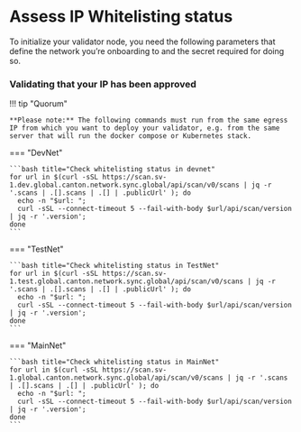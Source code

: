 # Assess IP Whitelisting status

To initialize your validator node, you need the following parameters that define the network you’re onboarding to and the secret required for doing so.

### Validating that your IP has been approved

!!! tip "Quorum"

    **Please note:** The following commands must run from the same egress IP from which you want to deploy your validator, e.g. from the same server that will run the docker compose or Kubernetes stack.

=== "DevNet"

    ```bash title="Check whitelisting status in devnet"
    for url in $(curl -sSL https://scan.sv-1.dev.global.canton.network.sync.global/api/scan/v0/scans | jq -r '.scans | .[].scans | .[] | .publicUrl' ); do
      echo -n "$url: ";
      curl -sSL --connect-timeout 5 --fail-with-body $url/api/scan/version | jq -r '.version';
    done
    ```

=== "TestNet"

    ```bash title="Check whitelisting status in TestNet"
    for url in $(curl -sSL https://scan.sv-1.test.global.canton.network.sync.global/api/scan/v0/scans | jq -r '.scans | .[].scans | .[] | .publicUrl' ); do
      echo -n "$url: ";
      curl -sSL --connect-timeout 5 --fail-with-body $url/api/scan/version | jq -r '.version';
    done
    ```

=== "MainNet"

    ```bash title="Check whitelisting status in MainNet"
    for url in $(curl -sSL https://scan.sv-1.global.canton.network.sync.global/api/scan/v0/scans | jq -r '.scans | .[].scans | .[] | .publicUrl' ); do
      echo -n "$url: ";
      curl -sSL --connect-timeout 5 --fail-with-body $url/api/scan/version | jq -r '.version';
    done
    ```